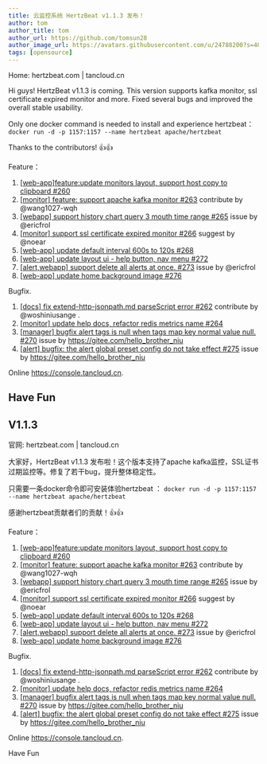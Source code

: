 ```yaml
---
title: 云监控系统 HertzBeat v1.1.3 发布！   
author: tom  
author_title: tom   
author_url: https://github.com/tomsun28  
author_image_url: https://avatars.githubusercontent.com/u/24788200?s=400&v=4  
tags: [opensource]
---
```


Home: hertzbeat.com | tancloud.cn

Hi guys! HertzBeat v1.1.3 is coming. This version supports kafka monitor, ssl certificate expired monitor and more. Fixed several bugs and improved the overall stable usability.

Only one docker command is needed to install and experience hertzbeat：
`docker run -d -p 1157:1157 --name hertzbeat apache/hertzbeat`

Thanks to the contributors! 👍👍

Feature：

1. [[web-app]feature:update monitors layout, support host copy to clipboard #260](https://github.com/apache/hertzbeat/pull/260)
2. [[monitor] feature: support apache kafka monitor #263](https://github.com/apache/hertzbeat/pull/263) contribute by @wang1027-wqh
3. [[webapp] support history chart query 3 mouth time range #265](https://github.com/apache/hertzbeat/pull/265) issue by @ericfrol
4. [[monitor] support ssl certificate expired monitor #266](https://github.com/apache/hertzbeat/pull/266) suggest by @noear
5. [[web-app] update default interval 600s to 120s #268](https://github.com/apache/hertzbeat/pull/268)
6. [[web-app] update layout ui - help button, nav menu #272](https://github.com/apache/hertzbeat/pull/272)
7. [[alert,webapp] support delete all alerts at once. #273](https://github.com/apache/hertzbeat/pull/273) issue by @ericfrol
8. [[web-app] update home background image #276](https://github.com/apache/hertzbeat/pull/276)

Bugfix.

1. [[docs] fix extend-http-jsonpath.md parseScript error #262](https://github.com/apache/hertzbeat/pull/262) contribute by @woshiniusange    .
2. [[monitor] update help docs, refactor redis metrics name #264](https://github.com/apache/hertzbeat/pull/264)
3. [[manager] bugfix alert tags is null when tags map key normal value null. #270](https://github.com/apache/hertzbeat/pull/270) issue by <https://gitee.com/hello_brother_niu>
4. [[alert] bugfix: the alert global preset config do not take effect #275](https://github.com/apache/hertzbeat/pull/275) issue by <https://gitee.com/hello_brother_niu>

Online <https://console.tancloud.cn>.

Have Fun
---

## V1.1.3

官网: hertzbeat.com | tancloud.cn

大家好，HertzBeat v1.1.3 发布啦！这个版本支持了apache kafka监控，SSL证书过期监控等。修复了若干bug，提升整体稳定性。

只需要一条docker命令即可安装体验hertzbeat ：
`docker run -d -p 1157:1157 --name hertzbeat apache/hertzbeat`

感谢hertzbeat贡献者们的贡献！👍👍

Feature：

1. [[web-app]feature:update monitors layout, support host copy to clipboard #260](https://github.com/apache/hertzbeat/pull/260)
2. [[monitor] feature: support apache kafka monitor #263](https://github.com/apache/hertzbeat/pull/263) contribute by @wang1027-wqh
3. [[webapp] support history chart query 3 mouth time range #265](https://github.com/apache/hertzbeat/pull/265) issue by @ericfrol
4. [[monitor] support ssl certificate expired monitor #266](https://github.com/apache/hertzbeat/pull/266) suggest by @noear
5. [[web-app] update default interval 600s to 120s #268](https://github.com/apache/hertzbeat/pull/268)
6. [[web-app] update layout ui - help button, nav menu #272](https://github.com/apache/hertzbeat/pull/272)
7. [[alert,webapp] support delete all alerts at once. #273](https://github.com/apache/hertzbeat/pull/273) issue by @ericfrol
8. [[web-app] update home background image #276](https://github.com/apache/hertzbeat/pull/276)

Bugfix.

1. [[docs] fix extend-http-jsonpath.md parseScript error #262](https://github.com/apache/hertzbeat/pull/262) contribute by @woshiniusange    .
2. [[monitor] update help docs, refactor redis metrics name #264](https://github.com/apache/hertzbeat/pull/264)
3. [[manager] bugfix alert tags is null when tags map key normal value null. #270](https://github.com/apache/hertzbeat/pull/270) issue by <https://gitee.com/hello_brother_niu>
4. [[alert] bugfix: the alert global preset config do not take effect #275](https://github.com/apache/hertzbeat/pull/275) issue by <https://gitee.com/hello_brother_niu>

Online <https://console.tancloud.cn>.

Have Fun
